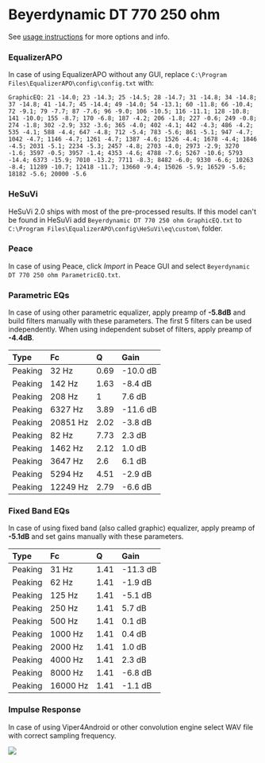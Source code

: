 # Beyerdynamic DT 770 250 ohm
See [usage instructions](https://github.com/jaakkopasanen/AutoEq#usage) for more options and info.

### EqualizerAPO
In case of using EqualizerAPO without any GUI, replace `C:\Program Files\EqualizerAPO\config\config.txt`
with:
```
GraphicEQ: 21 -14.0; 23 -14.3; 25 -14.5; 28 -14.7; 31 -14.8; 34 -14.8; 37 -14.8; 41 -14.7; 45 -14.4; 49 -14.0; 54 -13.1; 60 -11.8; 66 -10.4; 72 -9.1; 79 -7.7; 87 -7.6; 96 -9.0; 106 -10.5; 116 -11.1; 128 -10.8; 141 -10.0; 155 -8.7; 170 -6.8; 187 -4.2; 206 -1.8; 227 -0.6; 249 -0.8; 274 -1.8; 302 -2.9; 332 -3.6; 365 -4.0; 402 -4.1; 442 -4.3; 486 -4.2; 535 -4.1; 588 -4.4; 647 -4.8; 712 -5.4; 783 -5.6; 861 -5.1; 947 -4.7; 1042 -4.7; 1146 -4.7; 1261 -4.7; 1387 -4.6; 1526 -4.4; 1678 -4.4; 1846 -4.5; 2031 -5.1; 2234 -5.3; 2457 -4.8; 2703 -4.0; 2973 -2.9; 3270 -1.6; 3597 -0.5; 3957 -1.4; 4353 -4.6; 4788 -7.6; 5267 -10.6; 5793 -14.4; 6373 -15.9; 7010 -13.2; 7711 -8.3; 8482 -6.0; 9330 -6.6; 10263 -8.4; 11289 -10.7; 12418 -11.7; 13660 -9.4; 15026 -5.9; 16529 -5.6; 18182 -5.6; 20000 -5.6
```

### HeSuVi
HeSuVi 2.0 ships with most of the pre-processed results. If this model can't be found in HeSuVi add
`Beyerdynamic DT 770 250 ohm GraphicEQ.txt` to `C:\Program Files\EqualizerAPO\config\HeSuVi\eq\custom\` folder.

### Peace
In case of using Peace, click *Import* in Peace GUI and select `Beyerdynamic DT 770 250 ohm ParametricEQ.txt`.

### Parametric EQs
In case of using other parametric equalizer, apply preamp of **-5.8dB** and build filters manually
with these parameters. The first 5 filters can be used independently.
When using independent subset of filters, apply preamp of **-4.4dB**.

| Type    | Fc       |    Q | Gain     |
|:--------|:---------|:-----|:---------|
| Peaking | 32 Hz    | 0.69 | -10.0 dB |
| Peaking | 142 Hz   | 1.63 | -8.4 dB  |
| Peaking | 208 Hz   | 1    | 7.6 dB   |
| Peaking | 6327 Hz  | 3.89 | -11.6 dB |
| Peaking | 20851 Hz | 2.02 | -3.8 dB  |
| Peaking | 82 Hz    | 7.73 | 2.3 dB   |
| Peaking | 1462 Hz  | 2.12 | 1.0 dB   |
| Peaking | 3647 Hz  | 2.6  | 6.1 dB   |
| Peaking | 5294 Hz  | 4.51 | -2.9 dB  |
| Peaking | 12249 Hz | 2.79 | -6.6 dB  |

### Fixed Band EQs
In case of using fixed band (also called graphic) equalizer, apply preamp of **-5.1dB** and set
gains manually with these parameters.

| Type    | Fc       |    Q | Gain     |
|:--------|:---------|:-----|:---------|
| Peaking | 31 Hz    | 1.41 | -11.3 dB |
| Peaking | 62 Hz    | 1.41 | -1.9 dB  |
| Peaking | 125 Hz   | 1.41 | -5.1 dB  |
| Peaking | 250 Hz   | 1.41 | 5.7 dB   |
| Peaking | 500 Hz   | 1.41 | 0.1 dB   |
| Peaking | 1000 Hz  | 1.41 | 0.4 dB   |
| Peaking | 2000 Hz  | 1.41 | 1.0 dB   |
| Peaking | 4000 Hz  | 1.41 | 2.3 dB   |
| Peaking | 8000 Hz  | 1.41 | -6.8 dB  |
| Peaking | 16000 Hz | 1.41 | -1.1 dB  |

### Impulse Response
In case of using Viper4Android or other convolution engine select WAV file with correct sampling frequency.

![](https://raw.githubusercontent.com/jaakkopasanen/AutoEq/master/results/referenceaudioanalyzer/zero/Beyerdynamic%20DT%20770%20250%20ohm/Beyerdynamic%20DT%20770%20250%20ohm.png)